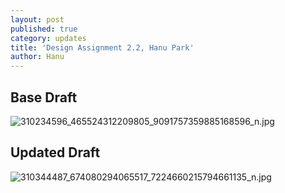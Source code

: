 ```yaml
---
layout: post
published: true
category: updates
title: 'Design Assignment 2.2, Hanu Park'
author: Hanu
---
```

## Base Draft

![310234596_465524312209805_9091757359885168596_n.jpg]({{site.baseurl}}/assets/310234596_465524312209805_9091757359885168596_n.jpg)

## Updated Draft

![310344487_674080294065517_7224660215794661135_n.jpg]({{site.baseurl}}/assets/310344487_674080294065517_7224660215794661135_n.jpg)


